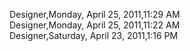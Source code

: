 ﻿Designer,Monday, April 25, 2011,11:29 AM  Designer,Monday, April 25, 2011,11:22 AM  Designer,Saturday, April 23, 2011,1:16 PM